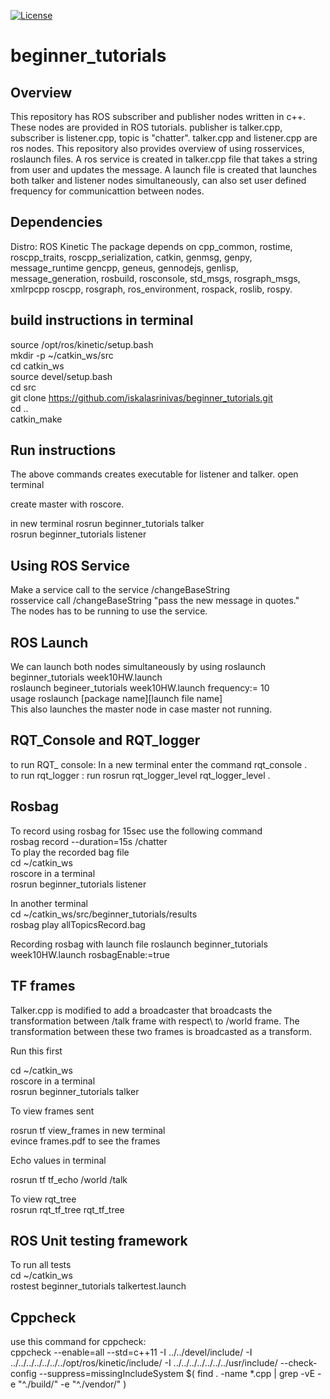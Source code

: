 [![License](https://img.shields.io/badge/License-BSD%203--Clause-blue.svg)](https://opensource.org/licenses/BSD-3-Clause)


# beginner_tutorials

## Overview

This repository has ROS subscriber and publisher nodes written in c++. These nodes are provided in ROS tutorials. publisher is talker.cpp, subscriber is listener.cpp, topic is "chatter". talker.cpp and listener.cpp are ros nodes. This repository also provides overview of using rosservices, roslaunch files. A ros service is created in talker.cpp file that takes a string from user and updates the message. A launch file is created that launches both talker and listener nodes simultaneously, can also set user defined frequency for communicattion between nodes.

## Dependencies
Distro: ROS Kinetic
The package depends on cpp_common, rostime, roscpp_traits, roscpp_serialization, catkin, genmsg, genpy, message_runtime
gencpp, geneus, gennodejs, genlisp, message_generation, rosbuild, rosconsole, std_msgs, rosgraph_msgs, xmlrpcpp
roscpp, rosgraph, ros_environment, rospack, roslib, rospy.


## build instructions in terminal

source /opt/ros/kinetic/setup.bash\
mkdir -p ~/catkin_ws/src\
cd catkin_ws\
source devel/setup.bash\
cd src\
git clone https://github.com/iskalasrinivas/beginner_tutorials.git \
cd ..\
catkin_make 

## Run instructions

The above commands creates executable for listener and talker. open terminal

create master with roscore.

in new terminal
rosrun beginner_tutorials talker\
rosrun beginner_tutorials listener

## Using ROS Service

Make a service call to the service /changeBaseString\
rosservice call /changeBaseString "pass the new message in quotes."\
The nodes has to be running to use the service.

## ROS Launch

We can launch both nodes simultaneously by using roslaunch beginner_tutorials week10HW.launch\
roslaunch begineer_tutorials week10HW.launch frequency:= 10\
usage roslaunch [package name][launch file name]\
This also launches the master node in case master not running.

## RQT_Console and RQT_logger
to run RQT_ console: In a new terminal enter the command rqt_console .\
to run rqt_logger : run rosrun rqt_logger_level rqt_logger_level .

## Rosbag
To record using rosbag for 15sec use the following command\
rosbag record --duration=15s /chatter\
To play the recorded bag file\
cd ~/catkin_ws\
roscore in a terminal\
rosrun beginner_tutorials listener

In another terminal\
cd ~/catkin_ws/src/beginner_tutorials/results\
rosbag play allTopicsRecord.bag

Recording rosbag with launch file
roslaunch beginner_tutorials week10HW.launch rosbagEnable:=true

## TF frames
Talker.cpp is modified to add a broadcaster that broadcasts the transformation between /talk frame with respect\ 
to /world frame. The transformation between these two frames is broadcasted as a transform.

Run this first

cd ~/catkin_ws\
roscore in a terminal\
rosrun beginner_tutorials talker

To view frames sent 

rosrun tf view_frames  in new terminal\
evince frames.pdf to see the frames

Echo values in terminal

rosrun tf tf_echo /world /talk

To view rqt_tree\
rosrun rqt_tf_tree rqt_tf_tree

## ROS Unit testing framework

To run all tests\
cd ~/catkin_ws\
rostest beginner_tutorials talkertest.launch

## Cppcheck

use this command for cppcheck:\
cppcheck --enable=all --std=c++11 -I ../../devel/include/ -I ../../../../../../../opt/ros/kinetic/include/ -I ../../../../../../../usr/include/ --check-config --suppress=missingIncludeSystem $( find . -name *.cpp | grep -vE -e "^./build/" -e "^./vendor/" )

